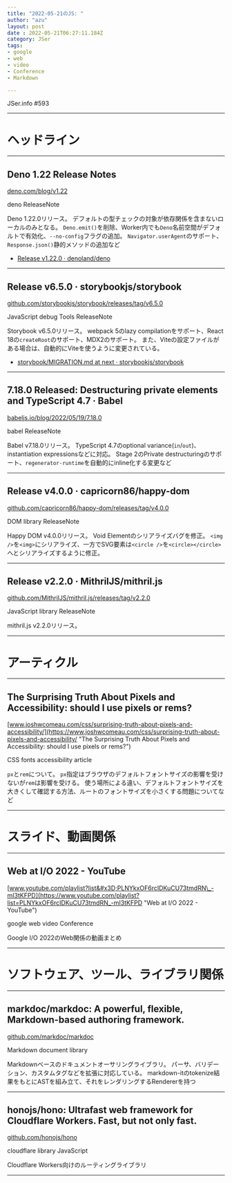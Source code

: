 ```yaml
---
title: "2022-05-21のJS: "
author: "azu"
layout: post
date : 2022-05-21T06:27:11.184Z
category: JSer
tags:
- google
- web 
- video
- Conference
- Markdown

---
```


JSer.info #593

----

<h1 class="site-genre">ヘッドライン</h1>

----

## Deno 1.22 Release Notes
[deno.com/blog/v1.22](https://deno.com/blog/v1.22 "Deno 1.22 Release Notes")
<p class="jser-tags jser-tag-icon"><span class="jser-tag">deno</span> <span class="jser-tag">ReleaseNote</span></p>

Deno 1.22.0リリース。
デフォルトの型チェックの対象が依存関係を含まないローカルのみとなる。
`Deno.emit()`を削除、Worker内でも`Deno`名前空間がデフォルトで有効化、`--no-config`フラグの追加。
`Navigator.userAgent`のサポート、`Response.json()`静的メソッドの追加など

- [Release v1.22.0 · denoland/deno](https://github.com/denoland/deno/releases/tag/v1.22.0 "Release v1.22.0 · denoland/deno")

----

## Release v6.5.0 · storybookjs/storybook
[github.com/storybookjs/storybook/releases/tag/v6.5.0](https://github.com/storybookjs/storybook/releases/tag/v6.5.0 "Release v6.5.0 · storybookjs/storybook")
<p class="jser-tags jser-tag-icon"><span class="jser-tag">JavaScript</span> <span class="jser-tag">debug</span> <span class="jser-tag">Tools</span> <span class="jser-tag">ReleaseNote</span></p>

Storybook v6.5.0リリース。
webpack 5のlazy compilationをサポート、React 18の`createRoot`のサポート、MDX2のサポート。
また、Viteの設定ファイルがある場合は、自動的にViteを使うように変更されている。

- [storybook/MIGRATION.md at next · storybookjs/storybook](https://github.com/storybookjs/storybook/blob/next/MIGRATION.md#from-version-64x-to-650 "storybook/MIGRATION.md at next · storybookjs/storybook")

----

## 7.18.0 Released: Destructuring private elements and TypeScript 4.7 · Babel
[babeljs.io/blog/2022/05/19/7.18.0](https://babeljs.io/blog/2022/05/19/7.18.0 "7.18.0 Released: Destructuring private elements and TypeScript 4.7 · Babel")
<p class="jser-tags jser-tag-icon"><span class="jser-tag">babel</span> <span class="jser-tag">ReleaseNote</span></p>

Babel v7.18.0リリース。
TypeScript 4.7のoptional variance(`in`/`out`)、instantiation expressionsなどに対応。
Stage 2のPrivate destructuringのサポート、`regenerator-runtime`を自動的にinline化する変更など


----

## Release v4.0.0 · capricorn86/happy-dom
[github.com/capricorn86/happy-dom/releases/tag/v4.0.0](https://github.com/capricorn86/happy-dom/releases/tag/v4.0.0 "Release v4.0.0 · capricorn86/happy-dom")
<p class="jser-tags jser-tag-icon"><span class="jser-tag">DOM</span> <span class="jser-tag">library</span> <span class="jser-tag">ReleaseNote</span></p>

Happy DOM v4.0.0リリース。
Void Elementのシリアライズバグを修正。
`<img />`を`<img>`にシリアライズ、一方でSVG要素は`<circle />`を`<circle></circle>`へとシリアライズするように修正。


----

## Release v2.2.0 · MithrilJS/mithril.js
[github.com/MithrilJS/mithril.js/releases/tag/v2.2.0](https://github.com/MithrilJS/mithril.js/releases/tag/v2.2.0 "Release v2.2.0 · MithrilJS/mithril.js")
<p class="jser-tags jser-tag-icon"><span class="jser-tag">JavaScript</span> <span class="jser-tag">library</span> <span class="jser-tag">ReleaseNote</span></p>

mithril.js v2.2.0リリース。


----
<h1 class="site-genre">アーティクル</h1>

----

## The Surprising Truth About Pixels and Accessibility: should I use pixels or rems?
[www.joshwcomeau.com/css/surprising-truth-about-pixels-and-accessibility/](https://www.joshwcomeau.com/css/surprising-truth-about-pixels-and-accessibility/ "The Surprising Truth About Pixels and Accessibility: should I use pixels or rems?")
<p class="jser-tags jser-tag-icon"><span class="jser-tag">CSS</span> <span class="jser-tag">fonts</span> <span class="jser-tag">accessibility</span> <span class="jser-tag">article</span></p>

`px`と`rem`について。
`px`指定はブラウザのデフォルトフォントサイズの影響を受けないが`rem`は影響を受ける。
使う場所による違い、デフォルトフォントサイズを大きくして確認する方法、ルートのフォントサイズを小さくする問題についてなど


----
<h1 class="site-genre">スライド、動画関係</h1>

----

## Web at I/O 2022 - YouTube
[www.youtube.com/playlist?list&#x3D;PLNYkxOF6rcIDKuCU73tmdRN\_-mI3tKFPD](https://www.youtube.com/playlist?list=PLNYkxOF6rcIDKuCU73tmdRN_-mI3tKFPD "Web at I/O 2022 - YouTube")
<p class="jser-tags jser-tag-icon"><span class="jser-tag">google</span> <span class="jser-tag">web </span> <span class="jser-tag">video</span> <span class="jser-tag">Conference</span></p>

Google I/O 2022のWeb関係の動画まとめ


----
<h1 class="site-genre">ソフトウェア、ツール、ライブラリ関係</h1>

----

## markdoc/markdoc: A powerful, flexible, Markdown-based authoring framework.
[github.com/markdoc/markdoc](https://github.com/markdoc/markdoc "markdoc/markdoc: A powerful, flexible, Markdown-based authoring framework.")
<p class="jser-tags jser-tag-icon"><span class="jser-tag">Markdown</span> <span class="jser-tag">document</span> <span class="jser-tag">library</span></p>

Markdownベースのドキュメントオーサリングライブラリ。
パーサ、バリデーション、カスタムタグなどを拡張に対応している。
markdown-itのtokenize結果をもとにASTを組み立て、それをレンダリングするRendererを持つ


----

## honojs/hono: Ultrafast web framework for Cloudflare Workers. Fast, but not only fast.
[github.com/honojs/hono](https://github.com/honojs/hono "honojs/hono: Ultrafast web framework for Cloudflare Workers. Fast, but not only fast.")
<p class="jser-tags jser-tag-icon"><span class="jser-tag">cloudflare</span> <span class="jser-tag">library</span> <span class="jser-tag">JavaScript</span></p>

Cloudflare Workers向けのルーティングライブラリ


----
